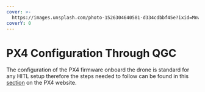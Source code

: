```yaml
---
cover: >-
  https://images.unsplash.com/photo-1526304640581-d334cdbbf45e?ixid=MnwxMjA3fDB8MHxwaG90by1wYWdlfHx8fGVufDB8fHx8&ixlib=rb-1.2.1&auto=format&fit=crop&w=2970&q=80
coverY: 0
---
```


# PX4 Configuration Through QGC

The configuration of the PX4 firmware onboard the drone is standard for any HITL setup therefore the steps needed to follow can be found in this [section](https://docs.px4.io/v1.12/en/simulation/hitl.html#setting-up-hitl) on the PX4 website.

